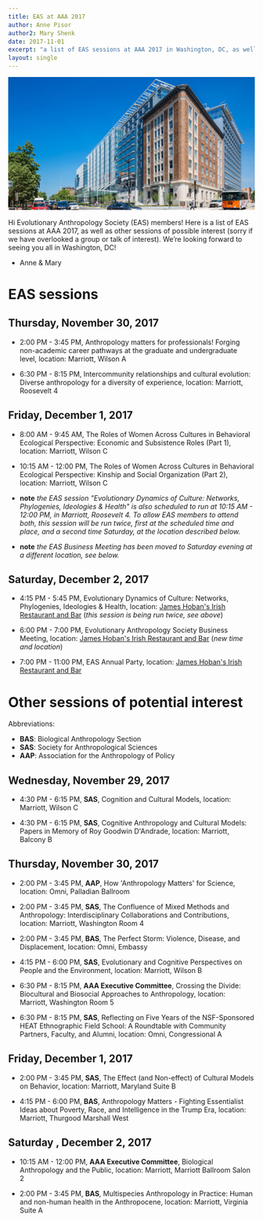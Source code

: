 ```yaml
---
title: EAS at AAA 2017
author: Anne Pisor
author2: Mary Shenk
date: 2017-11-01
excerpt: "a list of EAS sessions at AAA 2017 in Washington, DC, as well as other sessions of possible interest"
layout: single
---
```



![](/assets/images/marriott-dc.jpg)

Hi Evolutionary Anthropology Society (EAS) members! Here is a list of EAS sessions at AAA 2017, as well as other sessions of possible interest (sorry if we have overlooked a group or talk of interest). We’re looking forward to seeing you all in Washington, DC!

- Anne & Mary


# EAS sessions

## Thursday, November 30, 2017

- 2:00 PM - 3:45 PM, Anthropology matters for professionals! Forging non-academic career pathways at the graduate and undergraduate level, location: Marriott, Wilson A

- 6:30 PM - 8:15 PM, Intercommunity relationships and cultural evolution: Diverse anthropology for a diversity of experience, location: Marriott, Roosevelt 4

## Friday, December 1, 2017

- 8:00 AM - 9:45 AM, The Roles of Women Across Cultures in Behavioral Ecological Perspective: Economic and Subsistence Roles (Part 1), location: Marriott, Wilson C

- 10:15 AM - 12:00 PM, The Roles of Women Across Cultures in Behavioral Ecological Perspective: Kinship and Social Organization (Part 2), location: Marriott, Wilson C

- **note** *the EAS session "Evolutionary Dynamics of Culture: Networks, Phylogenies, Ideologies & Health" is also scheduled to run at 10:15 AM - 12:00 PM, in Marriott, Roosevelt 4. To allow EAS members to attend both, this session will be run twice, first at the scheduled time and place, and a second time Saturday, at the location described below.*

- **note** *the EAS Business Meeting has been moved to Saturday evening at a different location, see below.*

## Saturday, December 2, 2017

- 4:15 PM - 5:45 PM, Evolutionary Dynamics of Culture: Networks, Phylogenies, Ideologies & Health, location: [James Hoban's Irish Restaurant and Bar](http://jameshobansdc.com/) (*this session is being run twice, see above*)

- 6:00 PM - 7:00 PM, Evolutionary Anthropology Society Business Meeting, location: [James Hoban's Irish Restaurant and Bar](http://jameshobansdc.com/) (*new time and location*)

- 7:00 PM - 11:00 PM, EAS Annual Party, location: [James Hoban's Irish Restaurant and Bar](http://jameshobansdc.com/)


# Other sessions of potential interest

Abbreviations:

* **BAS**: Biological Anthropology Section
* **SAS**: Society for Anthropological Sciences 
* **AAP**: Association for the Anthropology of Policy


## Wednesday, November 29, 2017

- 4:30 PM - 6:15 PM, **SAS**, Cognition and Cultural Models, location: Marriott, Wilson C

- 4:30 PM - 6:15 PM, **SAS**, Cognitive Anthropology and Cultural Models: Papers in Memory of Roy Goodwin D'Andrade, location: Marriott, Balcony B

## Thursday, November 30, 2017

- 2:00 PM - 3:45 PM, **AAP**, How 'Anthropology Matters' for Science, location: Omni, Palladian Ballroom

- 2:00 PM - 3:45 PM, **SAS**, The Confluence of Mixed Methods and Anthropology: Interdisciplinary Collaborations and Contributions, location: Marriott, Washington Room 4

- 2:00 PM - 3:45 PM, **BAS**, The Perfect Storm: Violence, Disease, and Displacement, location: Omni, Embassy

- 4:15 PM - 6:00 PM, **SAS**, Evolutionary and Cognitive Perspectives on People and the Environment, location: Marriott, Wilson B

- 6:30 PM - 8:15 PM, **AAA Executive Committee**, Crossing the Divide: Biocultural and Biosocial Approaches to Anthropology, location: Marriott, Washington Room 5

- 6:30 PM - 8:15 PM, **SAS**, Reflecting on Five Years of the NSF-Sponsored HEAT Ethnographic Field School: A Roundtable with Community Partners, Faculty, and Alumni, location: Omni, Congressional A


## Friday, December 1, 2017

- 2:00 PM - 3:45 PM, **SAS**, The Effect (and Non-effect) of Cultural Models on Behavior, location: Marriott, Maryland Suite B

- 4:15 PM - 6:00 PM, **BAS**, Anthropology Matters - Fighting Essentialist Ideas about Poverty, Race, and Intelligence in the Trump Era, location: Marriott, Thurgood Marshall West


## Saturday , December 2, 2017

- 10:15 AM - 12:00 PM, **AAA Executive Committee**, Biological Anthropology and the Public, location: Marriott, Marriott Ballroom Salon 2

- 2:00 PM - 3:45 PM, **BAS**, Multispecies Anthropology in Practice: Human and non-human health in the Anthropocene, location: Marriott, Virginia Suite A


